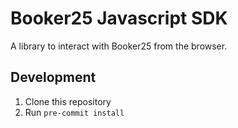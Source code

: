 # Booker25 Javascript SDK

A library to interact with Booker25 from the browser.

## Development

1. Clone this repository
2. Run `pre-commit install`

